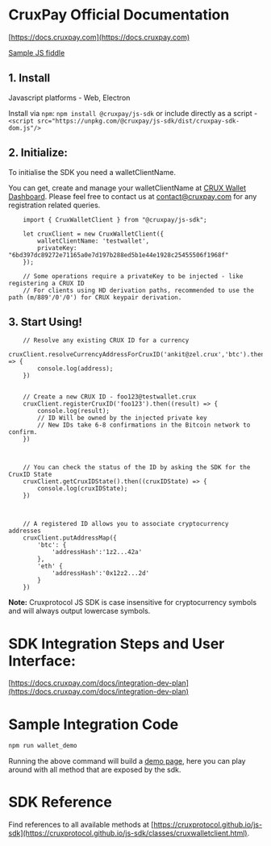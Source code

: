 # CruxPay Official Documentation

[https://docs.cruxpay.com](https://docs.cruxpay.com)

[Sample JS fiddle](https://jsfiddle.net/bxu0Le2n/2/)

## 1. Install

Javascript platforms - 
Web, Electron

Install via `npm`: `npm install @cruxpay/js-sdk`
or include directly as a script - 
`<script src="https://unpkg.com/@cruxpay/js-sdk/dist/cruxpay-sdk-dom.js"/>`


## 2. Initialize:

To initialise the SDK you need a walletClientName.

You can get, create and manage your walletClientName at [CRUX Wallet Dashboard](https://cruxpay.com/wallet/dashboard). Please feel free to contact us at contact@cruxpay.com for any registration related queries.

```
    import { CruxWalletClient } from "@cruxpay/js-sdk";

    let cruxClient = new CruxWalletClient({
        walletClientName: 'testwallet',
        privateKey: "6bd397dc89272e71165a0e7d197b288ed5b1e44e1928c25455506f1968f" 
    });

    // Some operations require a privateKey to be injected - like registering a CRUX ID
    // For clients using HD derivation paths, recommended to use the path (m/889'/0'/0') for CRUX keypair derivation.
```


## 3. Start Using!
```
    // Resolve any existing CRUX ID for a currency
    cruxClient.resolveCurrencyAddressForCruxID('ankit@zel.crux','btc').then((address) => {
        console.log(address);
    })


    // Create a new CRUX ID - foo123@testwallet.crux
    cruxClient.registerCruxID('foo123').then((result) => {
        console.log(result);
        // ID Will be owned by the injected private key
        // New IDs take 6-8 confirmations in the Bitcoin network to confirm.
    })



    // You can check the status of the ID by asking the SDK for the CruxID State
    cruxClient.getCruxIDState().then((cruxIDState) => {
        console.log(cruxIDState);
    })



    // A registered ID allows you to associate cryptocurrency addresses
    cruxClient.putAddressMap({
        'btc': {
            'addressHash':'1z2...42a'
        }, 
        'eth' {
            'addressHash':'0x12z2...2d'
        }
    })
```

**Note:** Cruxprotocol JS SDK is case insensitive for cryptocurrency symbols and will always output lowercase symbols.

# SDK Integration Steps and User Interface:

[https://docs.cruxpay.com/docs/integration-dev-plan](https://docs.cruxpay.com/docs/integration-dev-plan)

# Sample Integration Code

```bash
npm run wallet_demo
```
Running the above command will build a [demo page](https://localhost:1234?key=6bd397dc89272e71165a0e7d197b288ed5b1e44e1928c25455506f1968f), here you can play around with all method that are exposed by the sdk.


# SDK Reference

Find references to all available methods at [https://cruxprotocol.github.io/js-sdk](https://cruxprotocol.github.io/js-sdk/classes/cruxwalletclient.html).

